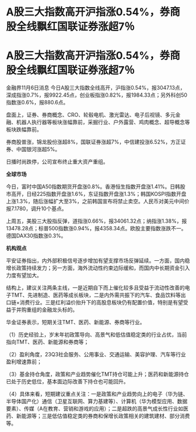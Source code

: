 # A股三大指数高开沪指涨0.54%，券商股全线飘红国联证券涨超7％

# A股三大指数高开沪指涨0.54%，券商股全线飘红国联证券涨超7％

金融界11月6日消息
今日A股三大指数全线高开，沪指涨0.54%，报3047.13点，深成指涨0.7%，报9922.45点，创业板指涨0.82%，报1984.33点；另外科创50指数涨0.6%，报880.6点。

盘面上，证券、券商概念、CRO、轮毂电机、激光雷达、电子后视镜、多元金融、机器人执行器等板块涨幅靠前，采掘行业、户外露营、鸡肉概念、超导概念等板块跌幅靠前。

券商股普涨，锦龙股份涨超8%，国联证券涨超7%，中信建投涨6.52%，方正证券、中国银河涨超5%。

日播时尚跌停，公司宣布终止重大资产重组。

**全球市场**

今日，富时中国A50指数期货开盘涨0.8%。香港恒生指数开盘涨1.41%。日韩股市高开，日经225指数开盘涨1.6%，东证指数开盘涨1.3%；韩国KOSPI指数开盘上涨1.3%，随后涨幅扩大至3%，之前韩国宣布将禁止卖空。人民币对美元中间价报7.1780，调升10个基点。

上周五，美股三大股指反弹，道指涨0.66%，报34061.32点；纳指涨1.38%，报13478.28点；标普500指数涨0.94%，报4358.34点。欧股主要指数涨跌不一。德国DAX30指数涨0.3%。

**机构观点**

平安证券指出，内外部积极信号逐步增加有望支撑市场反弹延续。一方面，国内稳增长政策持续发力；另一方面，海外流动性约束边际缓和，而国内中长期资金引入力度有望加大。

结构上，建议关注两条主线，一是近期自下而上催化较多且受益于流动性改善的电子TMT、先进制造、医药等成长板块，二是内外需共振下的汽车、食品饮料等出口链+消费行业。三是红利溢价抬升下的高股息板块仍有配置价值，特别是有望受益于并购重组的金融龙头标的。

华金证券表示，短期关注TMT、医药、新能源、券商等行业。

（1）历史经验上，岁末年初政策导向、高景气和低估值稳定类的行业占优，当前指向TMT、医药、新能源和券商等；

（2）盈利角度，23Q3社会服务、公用事业、交通运输、美容护理、汽车等行业盈利增速靠前；

（3）基金持仓角度，政策和产业趋势催化TMT持仓可能上升；医药和新能源持仓已处于历史低位，基本面边际改善下持仓也可能回升。

（4）具体来看，短期建议重点关注：一是政策和产业趋势向上的电子（华为链、半导体国产化）通信（卫星互联网、算力基建等）、计算机（华为模型应用、数据要素）、传媒（A在教育、营销和游戏的应用）；二是超跌的高景气成长性行业如医药、新能源等；三是低估值稳定类的券商和保增长政策相关的建筑建材、部分消费等。

